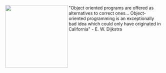 <img src="https://www.tuencyclopedie.nl/images/thumb/9/9b/EW_Dijkstra_1984_foto_TUe.jpg/200px-EW_Dijkstra_1984_foto_TUe.jpg" align="left" width="200px"/>
"Object oriented programs are offered as alternatives to correct ones... Object-oriented programming is an exceptionally bad idea which could only have originated in California" - E. W. Dijkstra
